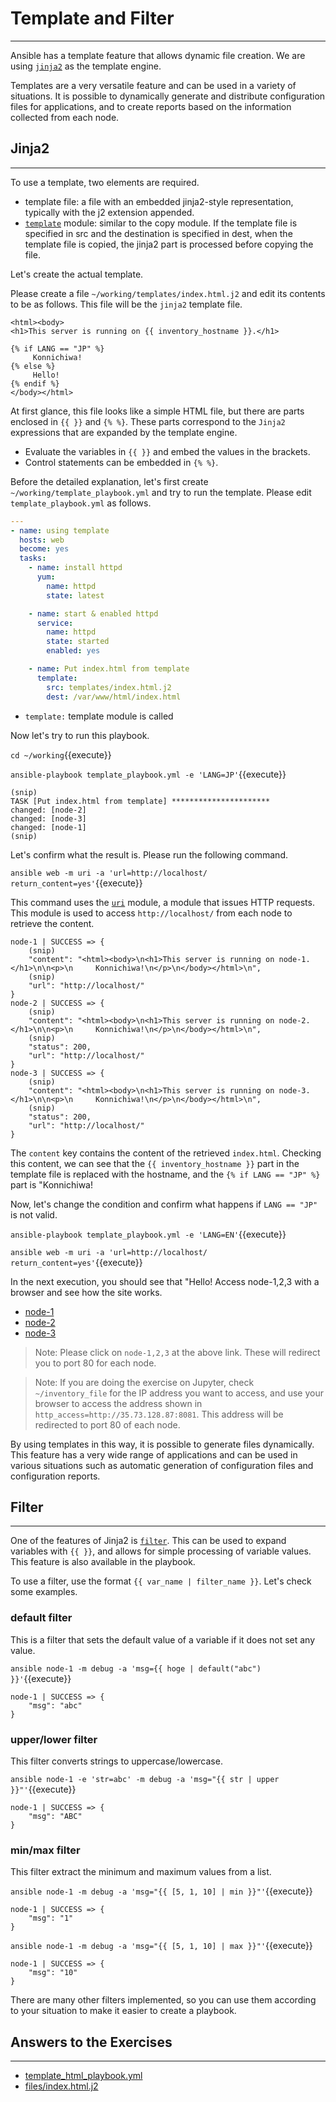 # Template and Filter
---
Ansible has a template feature that allows dynamic file creation. We are using [`jinja2`](https://palletsprojects.com/p/jinja/) as the template engine.

Templates are a very versatile feature and can be used in a variety of situations. It is possible to dynamically generate and distribute configuration files for applications, and to create reports based on the information collected from each node.

## Jinja2 
---
To use a template, two elements are required.

- template file: a file with an embedded jinja2-style representation, typically with the j2 extension appended.
- [`template`](https://docs.ansible.com/ansible/latest/collections/ansible/builtin/template_module.html) module: similar to the copy module. If the template file is specified in src and the destination is specified in dest, when the template file is copied, the jinja2 part is processed before copying the file.

Let's create the actual template.

Please create a file `~/working/templates/index.html.j2` and edit its contents to be as follows. This file will be the `jinja2` template file.

```jinja2
<html><body>
<h1>This server is running on {{ inventory_hostname }}.</h1>

{% if LANG == "JP" %}
     Konnichiwa!
{% else %}
     Hello!
{% endif %}
</body></html>
```

At first glance, this file looks like a simple HTML file, but there are parts enclosed in `{{ }}` and `{% %}`. These parts correspond to the `Jinja2` expressions that are expanded by the template engine.

- Evaluate the variables in `{{ }}` and embed the values in the brackets.
- Control statements can be embedded in `{% %}`.

Before the detailed explanation, let's first create `~/working/template_playbook.yml` and try to run the template. Please edit `template_playbook.yml` as follows.

```yaml
---
- name: using template
  hosts: web
  become: yes
  tasks:
    - name: install httpd
      yum:
        name: httpd
        state: latest

    - name: start & enabled httpd
      service:
        name: httpd
        state: started
        enabled: yes

    - name: Put index.html from template
      template:
        src: templates/index.html.j2
        dest: /var/www/html/index.html
```

- `template:` template module is called

Now let's try to run this playbook.

`cd ~/working`{{execute}}

`ansible-playbook template_playbook.yml -e 'LANG=JP'`{{execute}}

```text
(snip)
TASK [Put index.html from template] **********************
changed: [node-2]
changed: [node-3]
changed: [node-1]
(snip)
```

Let's confirm what the result is. Please run the following command.

`ansible web -m uri -a 'url=http://localhost/ return_content=yes'`{{execute}}

This command uses the [`uri`](https://docs.ansible.com/ansible/latest/modules/uri_module.html)  module, a module that issues HTTP requests.  This module is used to access `http://localhost/` from each node to retrieve the content.

```text
node-1 | SUCCESS => {
    (snip)
    "content": "<html><body>\n<h1>This server is running on node-1.</h1>\n\n<p>\n     Konnichiwa!\n</p>\n</body></html>\n",
    (snip)
    "url": "http://localhost/"
}
node-2 | SUCCESS => {
    (snip)
    "content": "<html><body>\n<h1>This server is running on node-2.</h1>\n\n<p>\n     Konnichiwa!\n</p>\n</body></html>\n",
    (snip)
    "status": 200,
    "url": "http://localhost/"
}
node-3 | SUCCESS => {
    (snip)
    "content": "<html><body>\n<h1>This server is running on node-3.</h1>\n\n<p>\n     Konnichiwa!\n</p>\n</body></html>\n",
    (snip)
    "status": 200,
    "url": "http://localhost/"
}
```

The `content` key contains the content of the retrieved `index.html`. Checking this content, we can see that the `{{ inventory_hostname }}` part in the template file is replaced with the hostname, and the `{% if LANG == "JP" %}` part is "Konnichiwa!

Now, let's change the condition and confirm what happens if `LANG == "JP"` is not valid.

`ansible-playbook template_playbook.yml -e 'LANG=EN'`{{execute}}

`ansible web -m uri -a 'url=http://localhost/ return_content=yes'`{{execute}}

In the next execution, you should see that "Hello!
Access node-1,2,3 with a browser and see how the site works.

- [node-1]({{TRAFFIC_HOST1_8081}})
- [node-2]({{TRAFFIC_HOST1_8082}})
- [node-3]({{TRAFFIC_HOST1_8083}})

> Note: Please click on `node-1,2,3` at the above link. These will redirect you to port 80 for each node.

> Note: If you are doing the exercise on Jupyter, check `~/inventory_file` for the IP address you want to access, and use your browser to access the address shown in `http_access=http://35.73.128.87:8081`. This address will be redirected to port 80 of each node.

By using templates in this way, it is possible to generate files dynamically. This feature has a very wide range of applications and can be used in various situations such as automatic generation of configuration files and configuration reports.


## Filter
---
One of the features of Jinja2 is [`filter`](https://docs.ansible.com/ansible/latest/user_guide/playbooks_filters.html). This can be used to expand variables with `{{ }}`, and allows for simple processing of variable values. This feature is also available in the playbook.

To use a filter, use the format `{{ var_name | filter_name }}`. Let's check some examples.


### default filter

This is a filter that sets the default value of a variable if it does not set any value.

`ansible node-1 -m debug -a 'msg={{ hoge | default("abc") }}'`{{execute}}

```text
node-1 | SUCCESS => {
    "msg": "abc"
}
```

### upper/lower filter

This filter converts strings to uppercase/lowercase.

`ansible node-1 -e 'str=abc' -m debug -a 'msg="{{ str | upper }}"'`{{execute}}

```text
node-1 | SUCCESS => {
    "msg": "ABC"
}
```

### min/max filter

This filter extract the minimum and maximum values from a list.

`ansible node-1 -m debug -a 'msg="{{ [5, 1, 10] | min }}"'`{{execute}}

```text
node-1 | SUCCESS => {
    "msg": "1"
}
```

`ansible node-1 -m debug -a 'msg="{{ [5, 1, 10] | max }}"'`{{execute}}

```text
node-1 | SUCCESS => {
    "msg": "10"
}
```

There are many other filters implemented, so you can use them according to your situation to make it easier to create a playbook.

## Answers to the Exercises
---
- [template\_html\_playbook.yml](https://github.com/irixjp/katacoda-scenarios/blob/master/materials/solutions/block_playbook.yml)
- [files/index.html.j2](https://github.com/irixjp/katacoda-scenarios/blob/master/materials/solutions/templates/index.html.j2)
